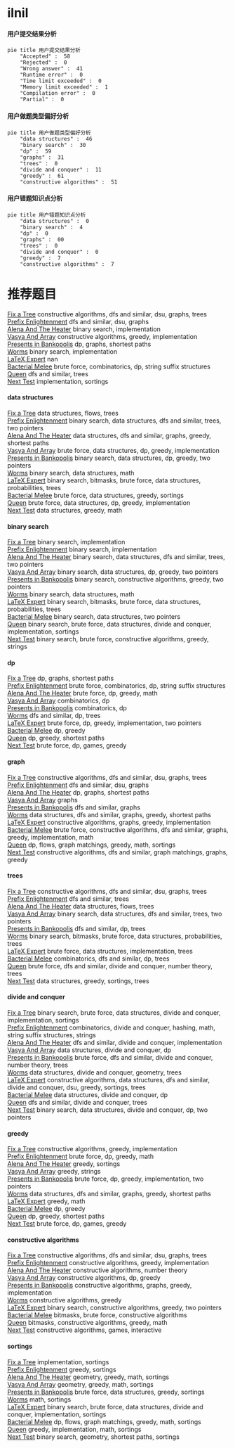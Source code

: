 # ilnil
<!-- tabs:start -->
#### **用户提交结果分析**

```mermaid
pie title 用户提交结果分析
    "Accepted" :  58
    "Rejected" :  0
    "Wrong answer" :  41
    "Runtime error" :  0
    "Time limit exceeded" :  0
    "Memory limit exceeded" :  1
    "Compilation error" :  0
    "Partial" :  0
```
#### **用户做题类型偏好分析**

```mermaid
pie title 用户做题类型偏好分析
    "data structures" :  46
    "binary search" :  30
    "dp" :  59
    "graphs" :  31
    "trees" :  0
    "divide and conquer" :  11
    "greedy" :  61
    "constructive algorithms" :  51
```
#### **用户错题知识点分析**

```mermaid
pie title 用户错题知识点分析
    "data structures" :  0
    "binary search" :  4
    "dp" :  0
    "graphs" :  00
    "trees" :  0
    "divide and conquer" :  0
    "greedy" :  7
    "constructive algorithms" :  7
```
<!-- tabs:end -->
# 推荐题目
[Fix a Tree](http://codeforces.com/problemset/problem/698/B)		constructive algorithms,
                        dfs and similar,
                        dsu,
                        graphs,
                        trees		  
[Prefix Enlightenment](http://codeforces.com/problemset/problem/1290/C)		dfs and similar,
                        dsu,
                        graphs		  
[Alena And The Heater](http://codeforces.com/problemset/problem/940/D)		binary search,
                        implementation		  
[Vasya And Array](http://codeforces.com/problemset/problem/1187/C)		constructive algorithms,
                        greedy,
                        implementation		  
[Presents in Bankopolis](http://codeforces.com/problemset/problem/793/D)		dp,
                        graphs,
                        shortest paths		  
[Worms](http://codeforces.com/problemset/problem/474/B)		binary search,
                        implementation		  
[LaTeX Expert](http://codeforces.com/problemset/problem/1090/B)		nan		  
[Bacterial Melee](http://codeforces.com/problemset/problem/756/D)		brute force,
                        combinatorics,
                        dp,
                        string suffix structures		  
[Queen](http://codeforces.com/problemset/problem/1143/C)		dfs and similar,
                        trees		  
[Next Test](http://codeforces.com/problemset/problem/27/A)		implementation,
                        sortings		  
<!-- tabs:start -->
#### **data structures**
[Fix a Tree](http://codeforces.com/problemset/problem/1023/G)		data structures,
                        flows,
                        trees		  
[Prefix Enlightenment](http://codeforces.com/problemset/problem/372/D)		binary search,
                        data structures,
                        dfs and similar,
                        trees,
                        two pointers		  
[Alena And The Heater](http://codeforces.com/problemset/problem/253/C)		data structures,
                        dfs and similar,
                        graphs,
                        greedy,
                        shortest paths		  
[Vasya And Array](http://codeforces.com/problemset/problem/1491/C)		brute force,
                        data structures,
                        dp,
                        greedy,
                        implementation		  
[Presents in Bankopolis](http://codeforces.com/problemset/problem/1492/C)		binary search,
                        data structures,
                        dp,
                        greedy,
                        two pointers		  
[Worms](http://codeforces.com/problemset/problem/1490/G)		binary search,
                        data structures,
                        math		  
[LaTeX Expert](http://codeforces.com/problemset/problem/1479/D)		binary search,
                        bitmasks,
                        brute force,
                        data structures,
                        probabilities,
                        trees		  
[Bacterial Melee](http://codeforces.com/problemset/problem/1497/A)		brute force,
                        data structures,
                        greedy,
                        sortings		  
[Queen](http://codeforces.com/problemset/problem/1491/C)		brute force,
                        data structures,
                        dp,
                        greedy,
                        implementation		  
[Next Test](http://codeforces.com/problemset/problem/1492/B)		data structures,
                        greedy,
                        math		  
#### **binary search**
[Fix a Tree](http://codeforces.com/problemset/problem/940/D)		binary search,
                        implementation		  
[Prefix Enlightenment](http://codeforces.com/problemset/problem/474/B)		binary search,
                        implementation		  
[Alena And The Heater](http://codeforces.com/problemset/problem/372/D)		binary search,
                        data structures,
                        dfs and similar,
                        trees,
                        two pointers		  
[Vasya And Array](http://codeforces.com/problemset/problem/1492/C)		binary search,
                        data structures,
                        dp,
                        greedy,
                        two pointers		  
[Presents in Bankopolis](http://codeforces.com/problemset/problem/1463/D)		binary search,
                        constructive algorithms,
                        greedy,
                        two pointers		  
[Worms](http://codeforces.com/problemset/problem/1490/G)		binary search,
                        data structures,
                        math		  
[LaTeX Expert](http://codeforces.com/problemset/problem/1479/D)		binary search,
                        bitmasks,
                        brute force,
                        data structures,
                        probabilities,
                        trees		  
[Bacterial Melee](http://codeforces.com/problemset/problem/1436/E)		binary search,
                        data structures,
                        two pointers		  
[Queen](http://codeforces.com/problemset/problem/1461/D)		binary search,
                        brute force,
                        data structures,
                        divide and conquer,
                        implementation,
                        sortings		  
[Next Test](http://codeforces.com/problemset/problem/1493/C)		binary search,
                        brute force,
                        constructive algorithms,
                        greedy,
                        strings		  
#### **dp**
[Fix a Tree](http://codeforces.com/problemset/problem/793/D)		dp,
                        graphs,
                        shortest paths		  
[Prefix Enlightenment](http://codeforces.com/problemset/problem/756/D)		brute force,
                        combinatorics,
                        dp,
                        string suffix structures		  
[Alena And The Heater](http://codeforces.com/problemset/problem/1348/E)		brute force,
                        dp,
                        greedy,
                        math		  
[Vasya And Array](http://codeforces.com/problemset/problem/1279/E)		combinatorics,
                        dp		  
[Presents in Bankopolis](http://codeforces.com/problemset/problem/479/E)		combinatorics,
                        dp		  
[Worms](http://codeforces.com/problemset/problem/1065/F)		dfs and similar,
                        dp,
                        trees		  
[LaTeX Expert](http://codeforces.com/problemset/problem/1359/B)		brute force,
                        dp,
                        greedy,
                        implementation,
                        two pointers		  
[Bacterial Melee](http://codeforces.com/problemset/problem/1312/E)		dp,
                        greedy		  
[Queen](http://codeforces.com/problemset/problem/1487/F)		dp,
                        greedy,
                        shortest paths		  
[Next Test](http://codeforces.com/problemset/problem/1372/D)		brute force,
                        dp,
                        games,
                        greedy		  
#### **graph**
[Fix a Tree](http://codeforces.com/problemset/problem/698/B)		constructive algorithms,
                        dfs and similar,
                        dsu,
                        graphs,
                        trees		  
[Prefix Enlightenment](http://codeforces.com/problemset/problem/1290/C)		dfs and similar,
                        dsu,
                        graphs		  
[Alena And The Heater](http://codeforces.com/problemset/problem/793/D)		dp,
                        graphs,
                        shortest paths		  
[Vasya And Array](http://codeforces.com/problemset/problem/707/B)		graphs		  
[Presents in Bankopolis](http://codeforces.com/problemset/problem/1147/D)		dfs and similar,
                        graphs		  
[Worms](http://codeforces.com/problemset/problem/253/C)		data structures,
                        dfs and similar,
                        graphs,
                        greedy,
                        shortest paths		  
[LaTeX Expert](http://codeforces.com/problemset/problem/1439/A2)		constructive algorithms,
                        graphs,
                        greedy,
                        implementation		  
[Bacterial Melee](http://codeforces.com/problemset/problem/1487/C)		brute force,
                        constructive algorithms,
                        dfs and similar,
                        graphs,
                        greedy,
                        implementation,
                        math		  
[Queen](http://codeforces.com/problemset/problem/1437/C)		dp,
                        flows,
                        graph matchings,
                        greedy,
                        math,
                        sortings		  
[Next Test](http://codeforces.com/problemset/problem/1470/D)		constructive algorithms,
                        dfs and similar,
                        graph matchings,
                        graphs,
                        greedy		  
#### **trees**
[Fix a Tree](http://codeforces.com/problemset/problem/698/B)		constructive algorithms,
                        dfs and similar,
                        dsu,
                        graphs,
                        trees		  
[Prefix Enlightenment](http://codeforces.com/problemset/problem/1143/C)		dfs and similar,
                        trees		  
[Alena And The Heater](http://codeforces.com/problemset/problem/1023/G)		data structures,
                        flows,
                        trees		  
[Vasya And Array](http://codeforces.com/problemset/problem/372/D)		binary search,
                        data structures,
                        dfs and similar,
                        trees,
                        two pointers		  
[Presents in Bankopolis](http://codeforces.com/problemset/problem/1065/F)		dfs and similar,
                        dp,
                        trees		  
[Worms](http://codeforces.com/problemset/problem/1479/D)		binary search,
                        bitmasks,
                        brute force,
                        data structures,
                        probabilities,
                        trees		  
[LaTeX Expert](http://codeforces.com/problemset/problem/1511/C)		brute force,
                        data structures,
                        implementation,
                        trees		  
[Bacterial Melee](http://codeforces.com/problemset/problem/1499/F)		combinatorics,
                        dfs and similar,
                        dp,
                        trees		  
[Queen](http://codeforces.com/problemset/problem/1491/E)		brute force,
                        dfs and similar,
                        divide and conquer,
                        number theory,
                        trees		  
[Next Test](http://codeforces.com/problemset/problem/1466/D)		data structures,
                        greedy,
                        sortings,
                        trees		  
#### **divide and conquer**
[Fix a Tree](http://codeforces.com/problemset/problem/1461/D)		binary search,
                        brute force,
                        data structures,
                        divide and conquer,
                        implementation,
                        sortings		  
[Prefix Enlightenment](http://codeforces.com/problemset/problem/1466/G)		combinatorics,
                        divide and conquer,
                        hashing,
                        math,
                        string suffix structures,
                        strings		  
[Alena And The Heater](http://codeforces.com/problemset/problem/1490/D)		dfs and similar,
                        divide and conquer,
                        implementation		  
[Vasya And Array](https://codeforces.com/contest/1483/problem/C)		data structures,
                        divide and conquer,
                        dp		  
[Presents in Bankopolis](http://codeforces.com/problemset/problem/1491/E)		brute force,
                        dfs and similar,
                        divide and conquer,
                        number theory,
                        trees		  
[Worms](http://codeforces.com/problemset/problem/1303/G)		data structures,
                        divide and conquer,
                        geometry,
                        trees		  
[LaTeX Expert](http://codeforces.com/problemset/problem/1494/D)		constructive algorithms,
                        data structures,
                        dfs and similar,
                        divide and conquer,
                        dsu,
                        greedy,
                        sortings,
                        trees		  
[Bacterial Melee](http://codeforces.com/problemset/problem/1482/E)		data structures,
                        divide and conquer,
                        dp		  
[Queen](http://codeforces.com/problemset/problem/566/C)		dfs and similar,
                        divide and conquer,
                        trees		  
[Next Test](http://codeforces.com/problemset/problem/1428/F)		binary search,
                        data structures,
                        divide and conquer,
                        dp,
                        two pointers		  
#### **greedy**
[Fix a Tree](http://codeforces.com/problemset/problem/1187/C)		constructive algorithms,
                        greedy,
                        implementation		  
[Prefix Enlightenment](http://codeforces.com/problemset/problem/1348/E)		brute force,
                        dp,
                        greedy,
                        math		  
[Alena And The Heater](http://codeforces.com/problemset/problem/1077/E)		greedy,
                        sortings		  
[Vasya And Array](http://codeforces.com/problemset/problem/1107/A)		greedy,
                        strings		  
[Presents in Bankopolis](http://codeforces.com/problemset/problem/1359/B)		brute force,
                        dp,
                        greedy,
                        implementation,
                        two pointers		  
[Worms](http://codeforces.com/problemset/problem/253/C)		data structures,
                        dfs and similar,
                        graphs,
                        greedy,
                        shortest paths		  
[LaTeX Expert](http://codeforces.com/problemset/problem/1338/A)		greedy,
                        math		  
[Bacterial Melee](http://codeforces.com/problemset/problem/1312/E)		dp,
                        greedy		  
[Queen](http://codeforces.com/problemset/problem/1487/F)		dp,
                        greedy,
                        shortest paths		  
[Next Test](http://codeforces.com/problemset/problem/1372/D)		brute force,
                        dp,
                        games,
                        greedy		  
#### **constructive algorithms**
[Fix a Tree](http://codeforces.com/problemset/problem/698/B)		constructive algorithms,
                        dfs and similar,
                        dsu,
                        graphs,
                        trees		  
[Prefix Enlightenment](http://codeforces.com/problemset/problem/1187/C)		constructive algorithms,
                        greedy,
                        implementation		  
[Alena And The Heater](http://codeforces.com/problemset/problem/449/C)		constructive algorithms,
                        number theory		  
[Vasya And Array](http://codeforces.com/problemset/problem/1108/D)		constructive algorithms,
                        dp,
                        greedy		  
[Presents in Bankopolis](http://codeforces.com/problemset/problem/1439/A2)		constructive algorithms,
                        graphs,
                        greedy,
                        implementation		  
[Worms](http://codeforces.com/problemset/problem/1493/A)		constructive algorithms,
                        greedy		  
[LaTeX Expert](http://codeforces.com/problemset/problem/1463/D)		binary search,
                        constructive algorithms,
                        greedy,
                        two pointers		  
[Bacterial Melee](https://codeforces.com/contest/1456/problem/B)		bitmasks,
                        brute force,
                        constructive algorithms		  
[Queen](http://codeforces.com/problemset/problem/1492/D)		bitmasks,
                        constructive algorithms,
                        greedy,
                        math		  
[Next Test](https://codeforces.com/contest/1504/problem/D)		constructive algorithms,
                        games,
                        interactive		  
#### **sortings**
[Fix a Tree](http://codeforces.com/problemset/problem/27/A)		implementation,
                        sortings		  
[Prefix Enlightenment](http://codeforces.com/problemset/problem/1077/E)		greedy,
                        sortings		  
[Alena And The Heater](https://codeforces.com/contest/1496/problem/C)		geometry,
                        greedy,
                        math,
                        sortings		  
[Vasya And Array](http://codeforces.com/problemset/problem/1495/A)		geometry,
                        greedy,
                        math,
                        sortings		  
[Presents in Bankopolis](http://codeforces.com/problemset/problem/1497/A)		brute force,
                        data structures,
                        greedy,
                        sortings		  
[Worms](http://codeforces.com/problemset/problem/1427/A)		math,
                        sortings		  
[LaTeX Expert](http://codeforces.com/problemset/problem/1461/D)		binary search,
                        brute force,
                        data structures,
                        divide and conquer,
                        implementation,
                        sortings		  
[Bacterial Melee](http://codeforces.com/problemset/problem/1437/C)		dp,
                        flows,
                        graph matchings,
                        greedy,
                        math,
                        sortings		  
[Queen](http://codeforces.com/problemset/problem/1473/A)		greedy,
                        implementation,
                        math,
                        sortings		  
[Next Test](http://codeforces.com/problemset/problem/1486/B)		binary search,
                        geometry,
                        shortest paths,
                        sortings		  
<!-- tabs:end -->
